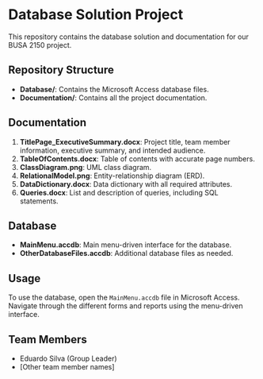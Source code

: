 # Database Solution Project

This repository contains the database solution and documentation for our BUSA 2150 project.

## Repository Structure

- **Database/**: Contains the Microsoft Access database files.
- **Documentation/**: Contains all the project documentation.

## Documentation

1. **TitlePage_ExecutiveSummary.docx**: Project title, team member information, executive summary, and intended audience.
2. **TableOfContents.docx**: Table of contents with accurate page numbers.
3. **ClassDiagram.png**: UML class diagram.
4. **RelationalModel.png**: Entity-relationship diagram (ERD).
5. **DataDictionary.docx**: Data dictionary with all required attributes.
6. **Queries.docx**: List and description of queries, including SQL statements.

## Database

- **MainMenu.accdb**: Main menu-driven interface for the database.
- **OtherDatabaseFiles.accdb**: Additional database files as needed.

## Usage

To use the database, open the `MainMenu.accdb` file in Microsoft Access. Navigate through the different forms and reports using the menu-driven interface.

## Team Members

- Eduardo Silva (Group Leader)
- [Other team member names]

